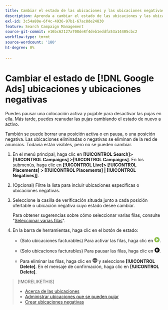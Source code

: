 ```yaml
---
title: Cambiar el estado de las ubicaciones y las ubicaciones negativas
description: Aprenda a cambiar el estado de las ubicaciones y las ubicaciones negativas de  [!DNL Google Ads].
exl-id: 3c54a80e-6f4c-4936-97b1-67ac8de24830
feature: Search Campaign Management
source-git-commit: e16bc62127a708de8f4deb1eddfa53a14405cbc2
workflow-type: tm+mt
source-wordcount: '180'
ht-degree: 0%

---
```


# Cambiar el estado de [!DNL Google Ads] ubicaciones y ubicaciones negativas

Puedes pausar una colocación activa y pujable para desactivar las pujas en ella. Más tarde, puedes reanudar las pujas cambiando el estado de nuevo a activo.

También se puede borrar una posición activa o en pausa, o una posición negativa. Las ubicaciones eliminadas o negativas se eliminan de la red de anuncios. Todavía están visibles, pero no se pueden cambiar.

1. En el menú principal, haga clic en **[!UICONTROL Search]> [!UICONTROL Campaigns] >[!UICONTROL Campaigns]**. En los submenús, haga clic en **[!UICONTROL Live]> [!UICONTROL Placements] > \[[!UICONTROL Placements] \| [!UICONTROL Negatives]\]**.

1. (Opcional) Filtre la lista para incluir ubicaciones específicas o ubicaciones negativas.

1. Seleccione la casilla de verificación situada junto a cada posición ofertable o ubicación negativa cuyo estado desee cambiar.

   Para obtener sugerencias sobre cómo seleccionar varias filas, consulte &quot;[Seleccionar varias filas](/help/search-social-commerce/common-tasks/navigation-editing-selection/multiple-rows-select.md)&quot;.

1. En la barra de herramientas, haga clic en el botón de estado:

   * (Solo ubicaciones facturables) Para activar las filas, haga clic en ![Activar](/help/search-social-commerce/assets/activate.png "Activar").

   * (Solo ubicaciones facturables) Para pausar las filas, haga clic en ![Pausar](/help/search-social-commerce/assets/pause.png "Pausar").

   * Para eliminar las filas, haga clic en ![Más](/help/search-social-commerce/assets/more.png "Más") y seleccione **[!UICONTROL Delete]**. En el mensaje de confirmación, haga clic en **[!UICONTROL Delete]**.

>[!MORELIKETHIS]
>
>* [Acerca de las ubicaciones](placement-about.md)
>* [Administrar ubicaciones que se pueden pujar](placement-manage.md)
>* [Crear ubicaciones negativas](placement-negative-create.md)
